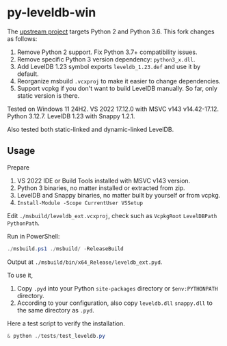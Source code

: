 # py-leveldb-win

The [upstream project][happynear] targets Python 2 and Python 3.6. This fork changes as follows:

1. Remove Python 2 support. Fix Python 3.7+ compatibility issues.
2. Remove specific Python 3 version dependency: `python3_x.dll`.
3. Add LevelDB 1.23 symbol exports `leveldb_1.23.def` and use it by default.
4. Reorganize msbuild `.vcxproj` to make it easier to change dependencies.
5. Support vcpkg if you don't want to build LevelDB manually. So far, only static version is there.

[happynear]: https://github.com/happynear/py-leveldb-windows

Tested on Windows 11 24H2. VS 2022 17.12.0 with MSVC v143 v14.42-17.12. Python 3.12.7. LevelDB 1.23 with Snappy 1.2.1.

Also tested both static-linked and dynamic-linked LevelDB.

## Usage

Prepare

1. VS 2022 IDE or Build Tools installed with MSVC v143 version.
2. Python 3 binaries, no matter installed or extracted from zip.
3. LevelDB and Snappy binaries, no matter built by yourself or from vcpkg.
4. `Install-Module -Scope CurrentUser VSSetup`

Edit `./msbuild/leveldb_ext.vcxproj`, check such as `VcpkgRoot` `LevelDBPath` `PythonPath`.

Run in PowerShell:

```ps1
./msbuild.ps1 ./msbuild/ -ReleaseBuild
```

Output at `./msbuild/bin/x64_Release/leveldb_ext.pyd`.

To use it,

1. Copy `.pyd` into your Python `site-packages` directory or `$env:PYTHONPATH` directory.
2. According to your configuration, also copy `leveldb.dll` `snappy.dll` to the same directory as `.pyd`.

Here a test script to verify the installation.

```ps1
& python ./tests/test_leveldb.py
```
